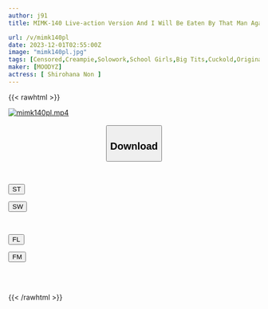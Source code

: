 ```yaml
---
author: j91
title: MIMK-140 Live-action Version And I Will Be Eaten By That Man Again Today Original Rokumaruso 250,000 Copies Sold X NTR X Worst Teacher X SEX Pickled Non Shirahana

url: /v/mimk140pl
date: 2023-12-01T02:55:00Z
image: "mimk140pl.jpg"
tags: [Censored,Creampie,Solowork,School Girls,Big Tits,Cuckold,Original Collaboration	 ]
maker: [MOODYZ]
actress: [ Shirohana Non ]
---
```



{{< rawhtml >}}

<div class="video" data-videoid="2KAZg3G741uZyAm">
    <a href="javascript:;">
        <img src="/v/mimk140pl/mimk140pl.jpg" width="WIDTH" height="HEIGHT" alt="mimk140pl.mp4" loading="lazy">
    </a>
</div>

<script type="text/javascript" src="https://j91.asia/asset/on-demand-st.js"></script>

<br>
  <link rel="stylesheet" href="https://j91.asia/asset/bs5.css">
  
  <center>
  <button class="btn btn-primary" type="button" data-bs-toggle="collapse" data-bs-target=".multi-collapse" aria-expanded="false" aria-controls="multiCollapseExample1 multiCollapseExample2"><h2>Download</h2></button></center>
</p>
<div class="row">
  <div class="col">
    <div class="collapse multi-collapse" id="multiCollapseExample1">
      <div class="card card-body">
	      	      <br>
<div class="buttons">  
<p><a href="https://streamtape.to/v/2KAZg3G741uZyAm" target="_blank"><button class="btn-hover color-3"><i class="fa fa-download"></i> ST</button></a></p>
<p><a href="https://flaswish.com/geshhigqy5e0" target="_blank"><button class="btn-hover color-2"><i class="fa fa-download"></i> SW</button></a></p></div>
    </div>
  </div>
</div>
  <div class="col">
    <div class="collapse multi-collapse" id="multiCollapseExample2">
      <div class="card card-body">
	      <br>
<div class="buttons">
<p><a href="javascript:;" target="_blank"><button class="btn-hover color-9"><i class="fa fa-download"></i> FL</button></a></p>
<p><a href="javascript:;" target="_blank"><button class="btn-hover color-8"><i class="fa fa-download"></i> FM</button></a></p></div>
<br><br>
      </div>
    </div>
  </div>
</div>

{{< /rawhtml >}}